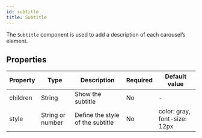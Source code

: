 ```yaml
---
id: subtitle
title: Subtitle
---
```


The `Subtitle` component is used to add a description of each carousel’s element.

## Properties

| Property | Type             | Description                      | Required | Default value                |
|----------|------------------|----------------------------------|----------|------------------------------|
| children | String           | Show the subtitle                | No       | -                            |
| style    | String or number | Define the style of the subtitle | No       | color: gray, font-size: 12px |
